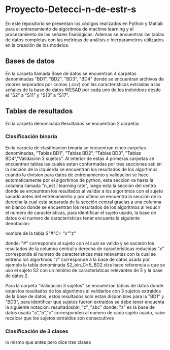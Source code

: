 # Proyecto-Detecci-n-de-estr-s
En este repositorio se presentan los códigos realizados en Python y Matlab para el entrenamiento de algoritmos de machine learning y el procesamiento de las señales fisiológicas. Ademas se encuentras las tablas de datos completas con las métricas de análisis e hierparametros utilizados en la creación de los modelos.  
## Bases de datos
En la carpeta llamada Base de datos se encuentran 4 carpetas denominadas "BD1", "BD2", "BD3", "BD4" donde se encuentran archivos de valores separados por comas (.csv) con las caracteristicas extraidas a las señales de la base de datos WESAD por cada uno de los individuos desde el "S2" a "S11" y "S13" a "S17".
## Tablas de resultados
En la carpeta denominada Resultados se encuentran 2 carpetas 

### Clasificación binaria 
En la carpeta de clasificacion binaria se encuentran cinco carpetas denominadas, "Tablas BD1", "Tablas BD2", "Tablas BD3", "Tablas BD4","Validación 3 sujetos".
Al interior de estas 4 primeras carpetas se encuentran tablas las cuales estan conformadas por tres secciones asi: en la sección de la izquierda se encuentran los resultados de los algortimos cuando la division para datos de entrenamiento y validacion se hace automaticamente por el algortimos de python, esta seccion va hasta la columna llamada "n_est | learning rate", luego esta la sección del centro donde se enceuntran los resultados al validar a los algoritmos con el sujeto sacado antes del entrenamiento y por ultimo se encuentra la sección de la derecha la cual esta separada de la sección central gracias a una columna en blanco donde se encuentran los resultados de los algoritmos al reducir el numero de caracteristicas, para identificar el sujeto usado, la base de datos o el numero de caracteristicas tener encuenta la siguiente denotación:

nombre de la tabla S"#"_C= "x"_"z"

donde: "#" corresponde al sujeto con el cual se valido y se sacaron los resultados de la columna central y derecha de caracteristicas reducidas
                 "x" corresponde al numero de caracteristicas mas relevantes con la cual se entreno los algortimos
                 "z" corresponde a la base de datos usada 
por ejemplo la tabla denominada S2_bin_C=5_BD2.xlxs hace referencia a que se uso el sujeto S2 con un minimo de caracteristicas relevantes de 5 y la base de datos 2.

Para la carpeta "Validación 3 sujetos" se encuentran tablas de datos donde estan los resultados de los algoritmos al validarlos con 3 sujetos extraidos de la base de datos, estos resultados solo estan disponibles para la "BD1" y "BD3", para identificar que sujetos fueron extraidos se debe tener encuenta la siguiente notación:
resultadosbin_"z"_"abc" donde: "z" es la base de datos usada 
                               "a","b","c" corresponden al numero de cada sujeto usado, cabe recalcar que los sujetos extraidos son consecutivos


### Clasificación de 3 clases
lo mismo que antes pero dice tres clases 

